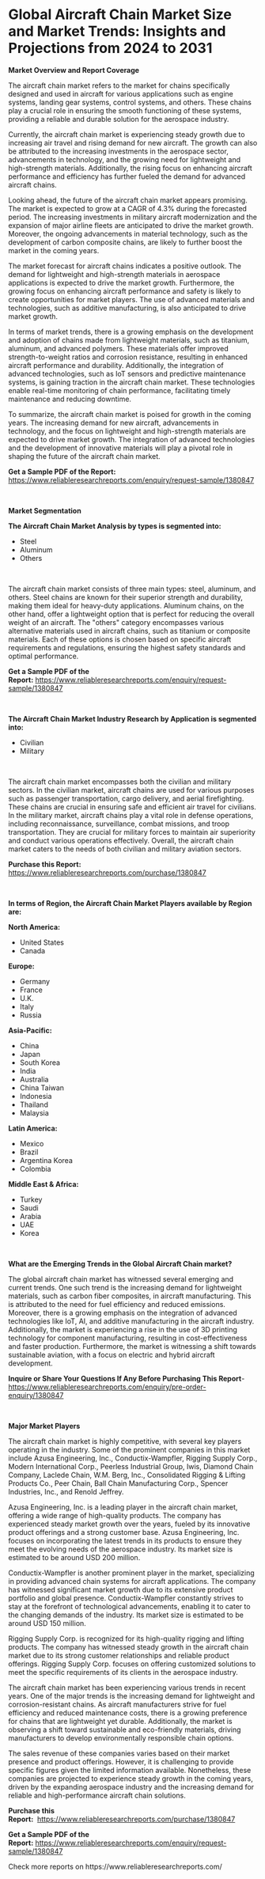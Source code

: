 <p><h1>Global Aircraft Chain Market Size and Market Trends: Insights and Projections from 2024 to 2031</h1></p><p><strong>Market Overview and Report Coverage</strong></p>
<p><p>The aircraft chain market refers to the market for chains specifically designed and used in aircraft for various applications such as engine systems, landing gear systems, control systems, and others. These chains play a crucial role in ensuring the smooth functioning of these systems, providing a reliable and durable solution for the aerospace industry.</p><p>Currently, the aircraft chain market is experiencing steady growth due to increasing air travel and rising demand for new aircraft. The growth can also be attributed to the increasing investments in the aerospace sector, advancements in technology, and the growing need for lightweight and high-strength materials. Additionally, the rising focus on enhancing aircraft performance and efficiency has further fueled the demand for advanced aircraft chains.</p><p>Looking ahead, the future of the aircraft chain market appears promising. The market is expected to grow at a CAGR of 4.3% during the forecasted period. The increasing investments in military aircraft modernization and the expansion of major airline fleets are anticipated to drive the market growth. Moreover, the ongoing advancements in material technology, such as the development of carbon composite chains, are likely to further boost the market in the coming years.</p><p>The market forecast for aircraft chains indicates a positive outlook. The demand for lightweight and high-strength materials in aerospace applications is expected to drive the market growth. Furthermore, the growing focus on enhancing aircraft performance and safety is likely to create opportunities for market players. The use of advanced materials and technologies, such as additive manufacturing, is also anticipated to drive market growth.</p><p>In terms of market trends, there is a growing emphasis on the development and adoption of chains made from lightweight materials, such as titanium, aluminum, and advanced polymers. These materials offer improved strength-to-weight ratios and corrosion resistance, resulting in enhanced aircraft performance and durability. Additionally, the integration of advanced technologies, such as IoT sensors and predictive maintenance systems, is gaining traction in the aircraft chain market. These technologies enable real-time monitoring of chain performance, facilitating timely maintenance and reducing downtime.</p><p>To summarize, the aircraft chain market is poised for growth in the coming years. The increasing demand for new aircraft, advancements in technology, and the focus on lightweight and high-strength materials are expected to drive market growth. The integration of advanced technologies and the development of innovative materials will play a pivotal role in shaping the future of the aircraft chain market.</p></p>
<p><strong>Get a Sample PDF of the Report:</strong> <a href="https://www.reliableresearchreports.com/enquiry/request-sample/1380847">https://www.reliableresearchreports.com/enquiry/request-sample/1380847</a></p>
<p>&nbsp;</p>
<p><strong>Market Segmentation</strong></p>
<p><strong>The Aircraft Chain Market Analysis by types is segmented into:</strong></p>
<p><ul><li>Steel</li><li>Aluminum</li><li>Others</li></ul></p>
<p>&nbsp;</p>
<p><p>The aircraft chain market consists of three main types: steel, aluminum, and others. Steel chains are known for their superior strength and durability, making them ideal for heavy-duty applications. Aluminum chains, on the other hand, offer a lightweight option that is perfect for reducing the overall weight of an aircraft. The "others" category encompasses various alternative materials used in aircraft chains, such as titanium or composite materials. Each of these options is chosen based on specific aircraft requirements and regulations, ensuring the highest safety standards and optimal performance.</p></p>
<p><strong>Get a Sample PDF of the Report:</strong>&nbsp;<a href="https://www.reliableresearchreports.com/enquiry/request-sample/1380847">https://www.reliableresearchreports.com/enquiry/request-sample/1380847</a></p>
<p>&nbsp;</p>
<p><strong>The Aircraft Chain Market Industry Research by Application is segmented into:</strong></p>
<p><ul><li>Civilian</li><li>Military</li></ul></p>
<p>&nbsp;</p>
<p><p>The aircraft chain market encompasses both the civilian and military sectors. In the civilian market, aircraft chains are used for various purposes such as passenger transportation, cargo delivery, and aerial firefighting. These chains are crucial in ensuring safe and efficient air travel for civilians. In the military market, aircraft chains play a vital role in defense operations, including reconnaissance, surveillance, combat missions, and troop transportation. They are crucial for military forces to maintain air superiority and conduct various operations effectively. Overall, the aircraft chain market caters to the needs of both civilian and military aviation sectors.</p></p>
<p><strong>Purchase this Report:</strong>&nbsp; <a href="https://www.reliableresearchreports.com/purchase/1380847">https://www.reliableresearchreports.com/purchase/1380847</a></p>
<p>&nbsp;</p>
<p><strong>In terms of Region, the Aircraft Chain Market Players available by Region are:</strong></p>
<p>
    <p> <strong> North America: </strong>
        <ul>
            <li>United States</li>
            <li>Canada</li>
        </ul>
        </p> 
    <p> <strong> Europe: </strong>
        <ul>
            <li>Germany</li>
            <li>France</li>
            <li>U.K.</li>
            <li>Italy</li>
            <li>Russia</li>
        </ul>
        </p> 
    <p> <strong> Asia-Pacific: </strong>
        <ul>
            <li>China</li>
            <li>Japan</li>
            <li>South Korea</li>
            <li>India</li>
            <li>Australia</li>
            <li>China Taiwan</li>
            <li>Indonesia</li>
            <li>Thailand</li>
            <li>Malaysia</li>
        </ul>
        </p> 
    <p> <strong> Latin America: </strong>
        <ul>
            <li>Mexico</li>
            <li>Brazil</li>
            <li>Argentina Korea</li>
            <li>Colombia</li>
        </ul>
        </p> 
    <p> <strong> Middle East & Africa: </strong>
        <ul>
            <li>Turkey</li>
            <li>Saudi</li>
            <li>Arabia</li>
            <li>UAE</li>
            <li>Korea</li>
        </ul>
    </p>
    </p>
<p>&nbsp;</p>
<p><strong>What are the Emerging Trends in the Global Aircraft Chain market?</strong></p>
<p><p>The global aircraft chain market has witnessed several emerging and current trends. One such trend is the increasing demand for lightweight materials, such as carbon fiber composites, in aircraft manufacturing. This is attributed to the need for fuel efficiency and reduced emissions. Moreover, there is a growing emphasis on the integration of advanced technologies like IoT, AI, and additive manufacturing in the aircraft industry. Additionally, the market is experiencing a rise in the use of 3D printing technology for component manufacturing, resulting in cost-effectiveness and faster production. Furthermore, the market is witnessing a shift towards sustainable aviation, with a focus on electric and hybrid aircraft development.</p></p>
<p><strong>Inquire or Share Your Questions If Any Before Purchasing This Report</strong>- <a href="https://www.reliableresearchreports.com/enquiry/pre-order-enquiry/1380847">https://www.reliableresearchreports.com/enquiry/pre-order-enquiry/1380847</a></p>
<p>&nbsp;</p>
<p><strong>Major Market Players</strong></p>
<p><p>The aircraft chain market is highly competitive, with several key players operating in the industry. Some of the prominent companies in this market include Azusa Engineering, Inc., Conductix-Wampfler, Rigging Supply Corp., Modern International Corp., Peerless Industrial Group, Iwis, Diamond Chain Company, Laclede Chain, W.M. Berg, Inc., Consolidated Rigging & Lifting Products Co., Peer Chain, Ball Chain Manufacturing Corp., Spencer Industries, Inc., and Renold Jeffrey.</p><p>Azusa Engineering, Inc. is a leading player in the aircraft chain market, offering a wide range of high-quality products. The company has experienced steady market growth over the years, fueled by its innovative product offerings and a strong customer base. Azusa Engineering, Inc. focuses on incorporating the latest trends in its products to ensure they meet the evolving needs of the aerospace industry. Its market size is estimated to be around USD 200 million.</p><p>Conductix-Wampfler is another prominent player in the market, specializing in providing advanced chain systems for aircraft applications. The company has witnessed significant market growth due to its extensive product portfolio and global presence. Conductix-Wampfler constantly strives to stay at the forefront of technological advancements, enabling it to cater to the changing demands of the industry. Its market size is estimated to be around USD 150 million.</p><p>Rigging Supply Corp. is recognized for its high-quality rigging and lifting products. The company has witnessed steady growth in the aircraft chain market due to its strong customer relationships and reliable product offerings. Rigging Supply Corp. focuses on offering customized solutions to meet the specific requirements of its clients in the aerospace industry.</p><p>The aircraft chain market has been experiencing various trends in recent years. One of the major trends is the increasing demand for lightweight and corrosion-resistant chains. As aircraft manufacturers strive for fuel efficiency and reduced maintenance costs, there is a growing preference for chains that are lightweight yet durable. Additionally, the market is observing a shift toward sustainable and eco-friendly materials, driving manufacturers to develop environmentally responsible chain options.</p><p>The sales revenue of these companies varies based on their market presence and product offerings. However, it is challenging to provide specific figures given the limited information available. Nonetheless, these companies are projected to experience steady growth in the coming years, driven by the expanding aerospace industry and the increasing demand for reliable and high-performance aircraft chain solutions.</p></p>
<p><strong>Purchase this Report:</strong>&nbsp;&nbsp;<a href="https://www.reliableresearchreports.com/purchase/1380847">https://www.reliableresearchreports.com/purchase/1380847</a></p>
<p></p>
<p><strong>Get a Sample PDF of the Report:</strong>&nbsp;<a href="https://www.reliableresearchreports.com/enquiry/request-sample/1380847">https://www.reliableresearchreports.com/enquiry/request-sample/1380847</a></p>
<p>Check more reports on https://www.reliableresearchreports.com/</p>
